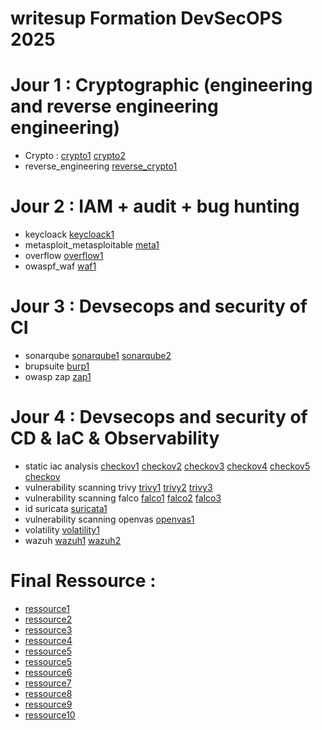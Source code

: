 # writesup Formation DevSecOPS 2025
# Jour 1 : Cryptographic (engineering and reverse engineering engineering)
* Crypto : [crypto1](https://github.com/owaspf/Day5)     [crypto2](https://github.com/owaspf/Day4) </br>
* reverse_engineering  [reverse_crypto1](https://github.com/SitrakaResearchAndPOC/docker_crypto_attack)
# Jour 2 : IAM + audit + bug hunting
* keycloack  [keycloack1](https://github.com/SitrakaResearchAndPOC/keycloak_test) </br>
* metasploit_metasploitable  [meta1](https://github.com/SitrakaResearchAndPOC/docker_metasploit_metasploitable) </br>
* overflow  [overflow1](https://github.com/SitrakaResearchAndPOC/overflow) </br>
* owaspf_waf  [waf1](https://github.com/SitrakaResearchAndPOC/wafmodsec)
# Jour 3 : Devsecops and security of CI
* sonarqube  [sonarqube1](https://github.com/SitrakaResearchAndPOC/sonarqube) [sonarqube2](https://www.youtube.com/watch?v=6vdRvz_LnbQ&t=9s) </br>
* brupsuite  [burp1](https://www.youtube.com/watch?v=rQRhHhhGTjM) </br>
* owasp zap  [zap1](https://www.youtube.com/watch?v=cn-EH_k2iLM)
# Jour 4 : Devsecops and security of CD & IaC & Observability
* static iac analysis [checkov1](https://hub.docker.com/r/bridgecrew/checkov/dockerfile) [checkov2](https://github.com/bridgecrewio/checkov) [checkov3](https://www.youtube.com/watch?v=bAkwvmZ7OGA&t=353s) [checkov4](https://www.youtube.com/watch?v=G0mwHGdj3mo) [checkov5](https://www.youtube.com/watch?v=mj4LVOq--HE) [checkov](https://www.youtube.com/watch?v=ViiZ7VxQZYM) </br>
* vulnerability scanning trivy [trivy1](https://github.com/SitrakaResearchAndPOC/trivy)  [trivy2](https://www.youtube.com/watch?v=dwce6Yl9N9Q) [trivy3](https://www.youtube.com/watch?v=BWp5JLXkbBc) </br>
* vulnerability scanning falco  [falco1](https://www.youtube.com/watch?v=eCC_RFlyxkg) [falco2](falco1](https://www.youtube.com/watch?v=7z1aqTi83w0) ) [falco3](https://www.youtube.com/watch?v=9P65jDKf8MM)</br>
* id suricata  [suricata1](https://www.youtube.com/watch?v=JVoYRUMllss)  </br>
* vulnerability scanning openvas  [openvas1](https://www.youtube.com/watch?v=Hdkd0URptv0) </br>
* volatility  [volatility1](https://www.youtube.com/watch?v=RMvVIgqfzqE) </br>
* wazuh  [wazuh1](https://www.youtube.com/watch?v=GslJfiRbLv8) [wazuh2](https://www.youtube.com/watch?v=0BqgKQ38USw) </br>

# Final Ressource :
* [ressource1](https://medium.com/cloud-native-daily/building-a-devsecops-pipeline-with-open-source-tools-ad4fd0e13515)
* [ressource2](https://github.com/hahwul/DevSecOps)
* [ressource3](https://github-com.translate.goog/JakobTheDev/awesome-devsecops?_x_tr_sl=en&_x_tr_tl=fr&_x_tr_hl=fr&_x_tr_pto=sc)
* [ressource4](https://github.com/kh4sh3i/DevSecOps)
* [ressource5](https://github.com/JakobTheDev/awesome-devsecops)
* [ressource5](https://github.com/OWASP/DevSecOpsGuideline)
* [ressource6](https://hackernoon.com/6-github-repos-for-devsecops-in-2024)
* [ressource7](https://timspark.com/blog/devsecops-tools/)
* [ressource8](https://www.stationx.net/top-devsecops-tools/)
* [ressource9](https://github.com/devsecops/awesome-devsecops)
* [ressource10](https://github.com/sottlmarek/DevSecOps)

